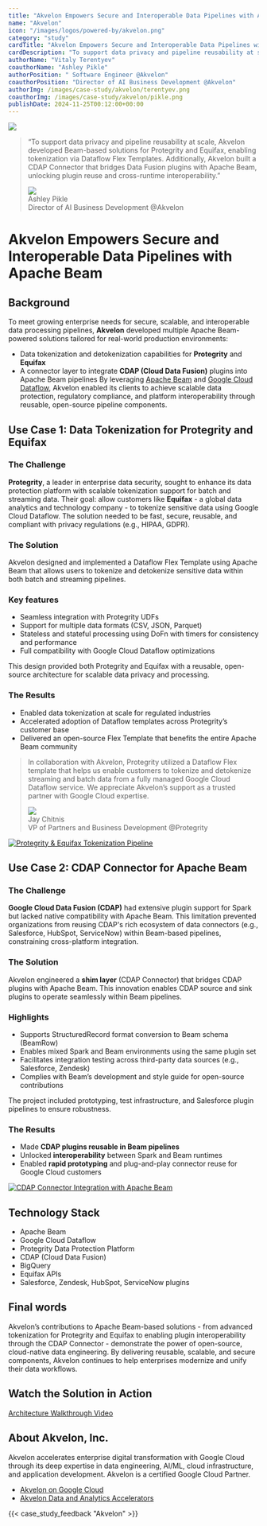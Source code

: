 ```yaml
---
title: "Akvelon Empowers Secure and Interoperable Data Pipelines with Apache Beam"
name: "Akvelon"
icon: "/images/logos/powered-by/akvelon.png"
category: "study"
cardTitle: "Akvelon Empowers Secure and Interoperable Data Pipelines with Apache Beam"
cardDescription: "To support data privacy and pipeline reusability at scale, Akvelon developed Beam-based solutions for Protegrity and Equifax, enabling tokenization via Dataflow Flex Templates. Additionally, Akvelon built a CDAP Connector that bridges Data Fusion plugins with Apache Beam, unlocking plugin reuse and cross-runtime interoperability."
authorName: "Vitaly Terentyev"
coauthorName: "Ashley Pikle"
authorPosition: " Software Engineer @Akvelon"
coauthorPosition: "Director of AI Business Development @Akvelon"
authorImg: /images/case-study/akvelon/terentyev.png
coauthorImg: /images/case-study/akvelon/pikle.png
publishDate: 2024-11-25T00:12:00+00:00
---
```

<!--
Licensed under the Apache License, Version 2.0 (the "License");
you may not use this file except in compliance with the License.
You may obtain a copy of the License at

http://www.apache.org/licenses/LICENSE-2.0

Unless required by applicable law or agreed to in writing, software
distributed under the License is distributed on an "AS IS" BASIS,
WITHOUT WARRANTIES OR CONDITIONS OF ANY KIND, either express or implied.
See the License for the specific language governing permissions and
limitations under the License.
-->
<div class="case-study-opinion">
    <div class="case-study-opinion-img">
        <img src="/images/logos/powered-by/akvelon.png"/>
    </div>
    <blockquote class="case-study-quote-block">
      <p class="case-study-quote-text">
        “To support data privacy and pipeline reusability at scale, Akvelon developed Beam-based solutions for Protegrity and Equifax, enabling tokenization via Dataflow Flex Templates. Additionally, Akvelon built a CDAP Connector that bridges Data Fusion plugins with Apache Beam, unlocking plugin reuse and cross-runtime interoperability.”
      </p>
      <div class="case-study-quote-author">
        <div class="case-study-quote-author-img">
            <img src="/images/case-study/akvelon/pikle.png">
        </div>
        <div class="case-study-quote-author-info">
            <div class="case-study-quote-author-name">
              Ashley Pikle
            </div>
            <div class="case-study-quote-author-position">
              Director of AI Business Development @Akvelon
            </div>
        </div>
      </div>
    </blockquote>
</div>
<div class="case-study-post">

# Akvelon Empowers Secure and Interoperable Data Pipelines with Apache Beam

## Background

To meet growing enterprise needs for secure, scalable, and interoperable data processing
pipelines, **Akvelon** developed multiple Apache Beam-powered solutions tailored for real-world
production environments:
- Data tokenization and detokenization capabilities for **Protegrity** and **Equifax**
- A connector layer to integrate **CDAP (Cloud Data Fusion)** plugins into Apache Beam
pipelines
By leveraging [Apache Beam](https://beam.apache.org/) and [Google Cloud Dataflow](https://cloud.google.com/products/dataflow?hl=en), Akvelon enabled its clients to
achieve scalable data protection, regulatory compliance, and platform interoperability through
reusable, open-source pipeline components.

## Use Case 1: Data Tokenization for Protegrity and Equifax

### The Challenge

**Protegrity**, a leader in enterprise data security, sought to enhance its data protection platform with scalable tokenization support for batch and streaming data. Their goal: allow customers like **Equifax** - a global data analytics and technology company - to tokenize sensitive data using Google Cloud Dataflow. The solution needed to be fast, secure, reusable, and compliant with privacy regulations (e.g., HIPAA, GDPR).

### The Solution

Akvelon designed and implemented a Dataflow Flex Template using Apache Beam that allows
users to tokenize and detokenize sensitive data within both batch and streaming pipelines.

### Key features
- Seamless integration with Protegrity UDFs
- Support for multiple data formats (CSV, JSON, Parquet)
- Stateless and stateful processing using DoFn with timers for consistency and
performance
- Full compatibility with Google Cloud Dataflow optimizations

This design provided both Protegrity and Equifax with a reusable, open-source architecture for
scalable data privacy and processing.

### The Results
- Enabled data tokenization at scale for regulated industries
- Accelerated adoption of Dataflow templates across Protegrity’s customer base
- Delivered an open-source Flex Template that benefits the entire Apache Beam
community

<blockquote class="case-study-quote-block case-study-quote-wrapped">
  <p class="case-study-quote-text">
    In collaboration with Akvelon, Protegrity utilized a Dataflow Flex template that helps us enable customers to tokenize and detokenize streaming and batch data from a fully managed Google Cloud Dataflow service. We appreciate Akvelon’s support as a trusted partner with Google Cloud expertise.
  </p>
  <div class="case-study-quote-author">
    <div class="case-study-quote-author-img">
        <img src="/images/case-study/akvelon/chitnis.png">
    </div>
    <div class="case-study-quote-author-info">
        <div class="case-study-quote-author-name">
          Jay Chitnis
        </div>
        <div class="case-study-quote-author-position">
          VP of Partners and Business Development @Protegrity
        </div>
    </div>
  </div>
</blockquote>

<div class="post-scheme">
    <a href="/images/case-study/akvelon/diagram-01.png" target="_blank" title="Click to enlarge">
        <img src="/images/case-study/akvelon/diagram-01.png" alt="Protegrity & Equifax Tokenization Pipeline">
    </a>
</div>

## Use Case 2: CDAP Connector for Apache Beam

### The Challenge

**Google Cloud Data Fusion (CDAP)** had extensive plugin support for Spark but lacked native
compatibility with Apache Beam. This limitation prevented organizations from reusing CDAP's
rich ecosystem of data connectors (e.g., Salesforce, HubSpot, ServiceNow) within Beam-based
pipelines, constraining cross-platform integration.

### The Solution

Akvelon engineered a **shim layer** (CDAP Connector) that bridges CDAP plugins with Apache
Beam. This innovation enables CDAP source and sink plugins to operate seamlessly within
Beam pipelines.

### Highlights

- Supports StructuredRecord format conversion to Beam schema (BeamRow)
- Enables mixed Spark and Beam environments using the same plugin set
- Facilitates integration testing across third-party data sources (e.g., Salesforce, Zendesk)
- Complies with Beam’s development and style guide for open-source contributions

The project included prototyping, test infrastructure, and Salesforce plugin pipelines to ensure robustness.

### The Results

- Made **CDAP plugins reusable in Beam pipelines**
- Unlocked **interoperability** between Spark and Beam runtimes
- Enabled **rapid prototyping** and plug-and-play connector reuse for Google Cloud
customers

<div class="post-scheme">
    <a href="/images/case-study/akvelon/diagram-02.png" target="_blank" title="Click to enlarge">
        <img src="/images/case-study/akvelon/diagram-02.png" alt="CDAP Connector Integration with Apache Beam">
    </a>
</div>

## Technology Stack

- Apache Beam
- Google Cloud Dataflow
- Protegrity Data Protection Platform
- CDAP (Cloud Data Fusion)
- BigQuery
- Equifax APIs
- Salesforce, Zendesk, HubSpot, ServiceNow plugins

## Final words

Akvelon’s contributions to Apache Beam-based solutions - from advanced tokenization for
Protegrity and Equifax to enabling plugin interoperability through the CDAP Connector -
demonstrate the power of open-source, cloud-native data engineering. By delivering reusable,
scalable, and secure components, Akvelon continues to help enterprises modernize and unify
their data workflows.

## Watch the Solution in Action

[Architecture Walkthrough Video ](https://www.youtube.com/watch?v=IQIzdfNIAHk)

## About Akvelon, Inc.

Akvelon accelerates enterprise digital transformation with Google Cloud through its deep
expertise in data engineering, AI/ML, cloud infrastructure, and application development. Akvelon is a certified Google Cloud Partner.
- [Akvelon on Google Cloud](https://cloud.google.com/find-a-partner/partner/akvelon)
- [Akvelon Data and Analytics Accelerators](https://github.com/akvelon/DnA_accelerators)

{{< case_study_feedback "Akvelon" >}}

</div>
<div class="clear-nav"></div>
